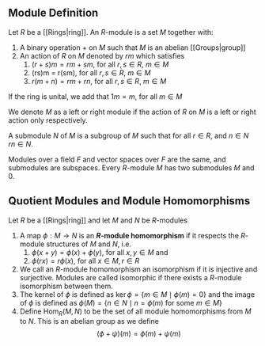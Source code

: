 ## Module Definition

Let $R$ be a [[Rings|ring]]. An $R$-module is a set $M$ together with:
1. A binary operation $+$ on $M$ such that $M$ is an abelian [[Groups|group]]
2. An action of $R$ on $M$ denoted by $rm$ which satisfies
	1. $(r +s)m = rm + sm$, for all $r, s \in R$, $m \in M$
	2. (rs)m = r(sm), for all $r, s \in R$, $m \in M$
	3. $r(m + n) = rm + rn$, for all $r, s \in R$, $m \in M$

If the ring is unital, we add that $1m = m$, for all $m \in M$

We denote $M$ as a left or right module if the action of $R$ on $M$ is a left or right action only respectively.

A submodule $N$ of $M$ is a subgroup of $M$ such that for all $r \in R$, and $n \in N$ $rn \in N$.

Modules over a field $F$ and vector spaces over $F$ are the same, and submodules are subspaces. Every $R$-module $M$ has two submodules $M$ and $0$.



## Quotient Modules and Module Homomorphisms

Let $R$ be a [[Rings|ring]] and let $M$ and $N$ be $R$-modules
1. A map $\phi: M \rightarrow N$ is an **$R$-module homomorphism** if it respects the $R$-module structures of $M$ and $N$, i.e.
	1. $\phi(x+y) = \phi(x) + \phi(y)$, for all $x, y \in M$ and 
	2. $\phi(rx) = r\phi(x)$, for all $x \in M, r\in R$
2. We call an $R$-module homomorphism an isomorphism if it is injective and surjective. Modules are called isomorphic if there exists a $R$-module isomorphism between them.
3. The kernel of $\phi$ is defined as $\ker\phi = \{ m \in M \mid \phi(m) = 0\}$ and the image of $\phi$ is defined as $\phi(M) = \{n \in N \mid n = \phi(m) \text{ for some } m \in M \}$    
4. Define $\mathrm{Hom}_{R}(M,N)$ to be the set of all module homomorphisms from $M$ to $N$. This is an abelian group as we define $$(\phi + \psi)(m) = \phi(m) + \psi(m)$$